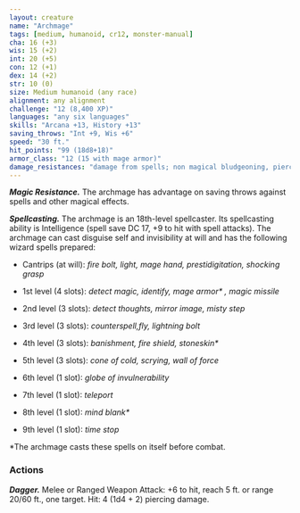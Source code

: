 ```yaml
---
layout: creature
name: "Archmage"
tags: [medium, humanoid, cr12, monster-manual]
cha: 16 (+3)
wis: 15 (+2)
int: 20 (+5)
con: 12 (+1)
dex: 14 (+2)
str: 10 (0)
size: Medium humanoid (any race)
alignment: any alignment
challenge: "12 (8,400 XP)"
languages: "any six languages"
skills: "Arcana +13, History +13"
saving_throws: "Int +9, Wis +6"
speed: "30 ft."
hit_points: "99 (18d8+18)"
armor_class: "12 (15 with mage armor)"
damage_resistances: "damage from spells; non magical bludgeoning, piercing, and slashing (from stoneskin)"
---
```


***Magic Resistance.*** The archmage has advantage on saving throws against spells and other magical effects.

***Spellcasting.*** The archmage is an 18th-level spellcaster. Its spellcasting ability is Intelligence (spell save DC 17, +9 to hit with spell attacks). The archmage can cast disguise self and invisibility at will and has the following wizard spells prepared:

* Cantrips (at will): <i>fire bolt, light, mage hand, prestidigitation, shocking grasp</i>

* 1st level (4 slots): <i>detect magic, identify, mage armor* , magic missile</i>

* 2nd level (3 slots): <i>detect thoughts, mirror image, misty step</i>

* 3rd level (3 slots): <i>counterspell,fly, lightning bolt</i>

* 4th level (3 slots): <i>banishment, fire shield, stoneskin* </i>

* 5th level (3 slots): <i>cone of cold, scrying, wall of force</i>

* 6th level (1 slot): <i>globe of invulnerability</i>

* 7th level (1 slot): <i>teleport</i>

* 8th level (1 slot): <i>mind blank* </i>

* 9th level (1 slot): <i>time stop</i>

*The archmage casts these spells on itself before combat.

### Actions

***Dagger.*** Melee or Ranged Weapon Attack: +6 to hit, reach 5 ft. or range 20/60 ft., one target. Hit: 4 (1d4 + 2) piercing damage.
